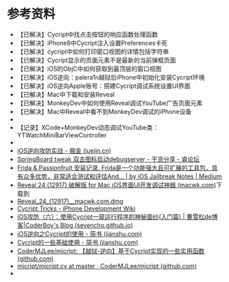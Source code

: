 # 参考资料

* 【已解决】Cycript中找点击按钮的响应函数处理函数
* 【已解决】iPhone8中Cycript注入设置Preferences卡死
* 【已解决】cycript中如何打印窗口视图的详情包括字符串
* 【已解决】Cycript显示的页面元素不是最新的当前弹框页面
* 【已解决】iOS的ObjC中如何获取到最顶层的窗口视图
* 【已解决】iOS逆向：palera1n越狱后iPhone中初始化安装Cycript环境
* 【已解决】iOS逆向Apple账号：搭建Cycript调试系统设置UI界面
* 【已解决】Mac中下载和安装Reveal
* 【已解决】MonkeyDev中如何使用Reveal调试YouTube广告页面元素
* 【已解决】Mac中Reveal中看不到MonkeyDev调试的iPhone设备
* 
* 【记录】XCode+MonkeyDev动态调试YouTube类：YTWatchMiniBarViewController
* 
* [iOS逆向攻防实战 - 掘金 (juejin.cn)](https://juejin.cn/post/7073109091320610829)
* [SpringBoard tweak 双击图标启动debugserver - 干货分享 - 睿论坛](https://iosre.com/t/springboard-tweak-debugserver/16420/17)
* [Frida & Passionfruit 安装记录. Frida是一个功能强大且可扩展的工具包，具有众多优势，非常适合测试和评估And… | by iOS Jailbreak Notes | Medium](https://junglechan.medium.com/frida-passionfruit-%E5%AE%89%E8%A3%85%E8%AE%B0%E5%BD%95-52c7f3b4576e)
* [Reveal 24 (12917) 破解版 for Mac iOS界面UI开发调试神器 (macwk.com)](https://www.macwk.com/soft/reveal)下载到
* [Reveal_24_(12917)__macwk.com.dmg](https://mac.qdrayst.com/oss01/498/Reveal_24_(12917)__macwk.com.dmg)
* [Cycript Tricks - iPhone Development Wiki](https://iphonedev.wiki/index.php/Cycript_Tricks)
* [iOS攻防（六）：使用Cycript一窥运行程序的神秘面纱(入门篇) | 曹雪松de博客|CoderBoy's Blog (sevencho.github.io)](https://sevencho.github.io/archives/c12f47b1.html)
* [iOS逆向之Cycript的使用 - 简书 (jianshu.com)](https://www.jianshu.com/p/c18098bdc6c5)
* [Cycript的一些基础使用 - 简书 (jianshu.com)](https://www.jianshu.com/p/72a17883f68e)
* [CoderMJLee/mjcript: 【越狱-逆向】基于Cycript实现的一些实用函数 (github.com)](https://github.com/CoderMJLee/mjcript)
* [mjcript/mjcript.cy at master · CoderMJLee/mjcript (github.com)](https://github.com/CoderMJLee/mjcript/blob/master/mjcript.cy)
* 